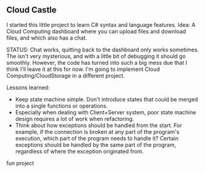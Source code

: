 ## Cloud Castle

I started this little project to learn C# syntax and language features. 
Idea: A Cloud Computing dashboard where you can upload files and download files, and which also has a chat.

STATUS: Chat works, quitting back to the dashboard only works sometimes.
The isn't very mysterious, and with a little bit of debugging it should go smoothly. However, the code has turned into such a big mess due that I think I'll leave it at this for now. I'm going to implement Cloud Computing/CloudStorage in a different project. 

Lessons learned:
- Keep state machine simple. Don't introduce states that could be merged into a single functions or operations. 
- Especially when dealing with Client+Server system, poor state machine design requires a lot of work when refactoring. 
- Think about how exceptions should be handled from the start. For example, if the connection is broken at any part of the program's execution, which part of the program needs to handle it? Certain exceptions should be handled by the same part of the program, regardless of where the exception originated from. 

fun project 

